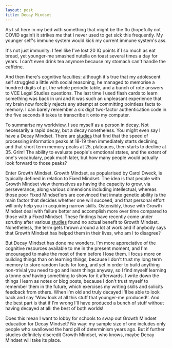 ```yaml
---
layout: post
title: Decay Mindset
---
```


As I sit here in my bed with something that might be the flu (hopefully not COVID again!) it strikes me that I never used to get sick this frequently. My younger self's immune system would kick my current immune system's ass.

It's not just immunity: I feel like I've lost 20 IQ points if I so much as eat bread, yet younger-me smashed nutella on toast several times a day for years. I can't even drink tea anymore because my stomach can't handle the caffeine.

And then there's cognitive faculties: although it's true that my adolescent self struggled a little with social reasoning, he managed to memorise a hundred digits of pi, the whole periodic table, and a bunch of rote answers to VCE Legal Studies questions. The last time I used flash cards to learn something was back in uni and it was such an unpleasant experience that my brain now forcibly rejects any attempt at committing pointless facts to memory. I can barely remember a six digit two-factor authentication code in the five seconds it takes to transcribe it onto my computer.

To summarise my worldview, I see myself as a person in decay. Not necessarily a rapid decay, but a decay nonetheless. You might even say I have a Decay Mindset. There are [studies](https://www.psychologicalscience.org/news/releases/cognitive-skills-peak-at-different-ages-across-adulthood.html) that find that the speed of processing information peaks at 18-19 then immediately starts declining, and that short term memory peaks at 25, plateaues, then starts to decline at 35. Grim! The ability to evaluate people's emotional states, and the extent of one's vocabulary, peak much later, but how many people would actually look forward to those peaks?

Enter Growth Mindset. Growth Mindset, as popularised by Carol Dweck, is typically defined in relation to Fixed Mindset. The idea is that people with Growth Mindset view themselves as having the capacity to grow, via perseverance, along various dimensions including intellectual, whereas those poor Fixed Mindset'ers are convinced that innate genetic ability is the main factor that decides whether one will succeed, and that personal effort will only help you in acquiring narrow skills. Ostensibly, those with Growth Mindset deal with failure better and accomplish more over time compared to those with a Fixed Mindset. These findings have recently come under scrutiny after various [studies](https://improvingteaching.co.uk/2022/03/06/is-growth-mindset-real-new-evidence-new-conclusions/) found no actual benefit to Growth Mindset. Nonetheless, the term gets thrown around a lot at work and if anybody says that Growth Mindset has helped them in their lives, who am I to disagree?

But Decay Mindset has done me wonders. I'm more appreciative of the cognitive resources available to me in the present moment, and I'm encouraged to make the most of them before I lose them. I focus more on building things than on learning things, because I don't trust my long term memory to store random facts for long, and yet in order to build anything non-trivial you need to go and learn things anyway, so I find myself learning a tonne _and_ having something to show for it afterwards. I write down the things I learn as notes or blog posts, because I don't trust myself to remember them in the future, which exercises my writing skills and solicits feedback from others. When I'm old and truly decayed I'll be able to look back and say 'Wow look at all this stuff that younger-me produced!'. And the best part is that if I'm wrong I'll have produced a bunch of stuff without having decayed at all: the best of both worlds!

Does this mean I want to lobby for schools to swap out Growth Mindset education for Decay Mindset? No way: my sample size of one includes only people who swallowed the hard pill of determinism years ago. But if further studies definitely discredit Growth Mindset, who knows, maybe Decay Mindset will take its place.
